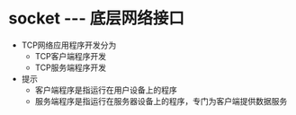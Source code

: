 # socket --- 底层网络接口
- TCP网络应用程序开发分为
	- TCP客户端程序开发
	- TCP服务端程序开发
- 提示
	- 客户端程序是指运行在用户设备上的程序
	- 服务端程序是指运行在服务器设备上的程序，专门为客户端提供数据服务


